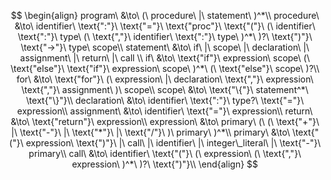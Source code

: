 $$
\begin{align}
program\ &\to\ (\ procedure\ |\ statement\ )^*\\
procedure\ &\to\ identifier\ \text{":"}\ \text{"="}\ \text{"proc"}\ \text{"("}\ (\ identifier\ \text{":"}\ type\ (\ \text{","}\ identifier\ \text{":"}\ type\ )^*\ )?\ \text{")"}\ \text{"->"}\ type\ scope\\
statement\ &\to\ if\ |\ scope\ |\ declaration\ |\ assignment\ |\ return\ |\ call \\
if\ &\to\ \text{"if"}\ expression\ scope\ (\ \text{"else"}\ \text{"if"}\ expression\ scope\ )^*\ (\ \text{"else"}\ scope\ )?\\
for\ &\to\ \text{"for"}\ (\ expression\ |\ declaration\ \text{","}\ expression\ \text{","}\ assignment\ )\ scope\\
scope\ &\to\ \text{"\{"}\ statement^*\ \text{"\}"}\\
declaration\ &\to\ identifier\ \text{":"}\ type?\ \text{"="}\ expression\\
assignment\ &\to\ identifier\ \text{"="}\ expression\\
return\ &\to\ \text{"return"}\ expression\\
expression\ &\to\ primary\ (\ (\ \text{"+"}\ |\ \text{"-"}\ |\ \text{"*"}\ |\ \text{"/"}\ )\ primary\ )^*\\
primary\ &\to\ \text{"("}\ expression\ \text{")"}\ |\ call\ |\ identifier\ |\ integer\_literal\ |\ \text{"-"}\ primary\\
call\ &\to\ identifier\ \text{"("}\ (\ expression\ (\ \text{","}\ expression\ )^*\ )?\ \text{")"}\\
\end{align}
$$
